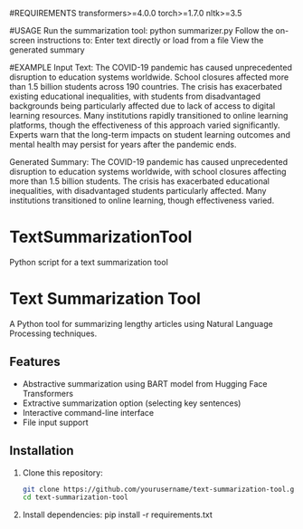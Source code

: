 #REQUIREMENTS
transformers>=4.0.0
torch>=1.7.0
nltk>=3.5

#USAGE
Run the summarization tool:
python summarizer.py
Follow the on-screen instructions to:
Enter text directly or load from a file
View the generated summary

#EXAMPLE 
Input Text:
The COVID-19 pandemic has caused unprecedented disruption to education systems worldwide. School closures affected more than 1.5 billion students across 190 countries. The crisis has exacerbated existing educational inequalities, with students from disadvantaged backgrounds being particularly affected due to lack of access to digital learning resources. Many institutions rapidly transitioned to online learning platforms, though the effectiveness of this approach varied significantly. Experts warn that the long-term impacts on student learning outcomes and mental health may persist for years after the pandemic ends.


Generated Summary:
The COVID-19 pandemic has caused unprecedented disruption to education systems worldwide, with school closures affecting more than 1.5 billion students. The crisis has exacerbated educational inequalities, with disadvantaged students particularly affected. Many institutions transitioned to online learning, though effectiveness varied.




# TextSummarizationTool
 Python script for a text summarization tool
# Text Summarization Tool

A Python tool for summarizing lengthy articles using Natural Language Processing techniques.

## Features

- Abstractive summarization using BART model from Hugging Face Transformers
- Extractive summarization option (selecting key sentences)
- Interactive command-line interface
- File input support

## Installation

1. Clone this repository:
   ```bash
   git clone https://github.com/yourusername/text-summarization-tool.git
   cd text-summarization-tool
 2.  Install dependencies:
   pip install -r requirements.txt

